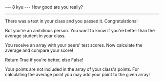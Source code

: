 --- 8 kyu --- How good are you really?

------

There was a test in your class and you passed it. Congratulations!

But you're an ambitious person. You want to know if you're better than the average student in your class.

You receive an array with your peers' test scores. Now calculate the average and compare your score!

Return True if you're better, else False!

Your points are not included in the array of your class's points. For calculating the average point you may add your point to the given array!